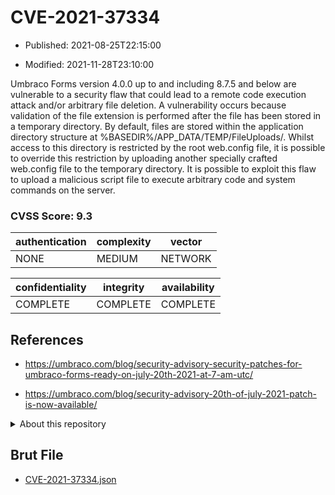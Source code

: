 # CVE-2021-37334

- Published: 2021-08-25T22:15:00

- Modified: 2021-11-28T23:10:00

Umbraco Forms version 4.0.0 up to and including 8.7.5 and below are vulnerable to a security flaw that could lead to a remote code execution attack and/or arbitrary file deletion. A vulnerability occurs because validation of the file extension is performed after the file has been stored in a temporary directory. By default, files are stored within the application directory structure at %BASEDIR%/APP_DATA/TEMP/FileUploads/. Whilst access to this directory is restricted by the root web.config file, it is possible to override this restriction by uploading another specially crafted web.config file to the temporary directory. It is possible to exploit this flaw to upload a malicious script file to execute arbitrary code and system commands on the server.

### CVSS Score: **9.3**

| authentication | complexity | vector |
| --- | --- | --- |
| NONE | MEDIUM | NETWORK |

| confidentiality | integrity | availability |
| --- | --- | --- |
| COMPLETE | COMPLETE | COMPLETE |

## References

* https://umbraco.com/blog/security-advisory-security-patches-for-umbraco-forms-ready-on-july-20th-2021-at-7-am-utc/

* https://umbraco.com/blog/security-advisory-20th-of-july-2021-patch-is-now-available/

<details>
<summary>About this repository</summary> 

  This repository is part of the project [Live Hack CVE](https://github.com/Live-Hack-CVE). Main website can be found [www.live-hack.org](https://www.live-hack.org) 
  
  Made by [Sn0wAlice](https://github.com/Sn0wAlice) for the people that care about security and need to have a feed of the latest CVEs. Hope you enjoy it, don't forget to star the repo and follow me on [Twitter](https://twitter.com/Sn0wAlice) and [Github](https://github.com/Sn0wAlice). And that is my [personnal website](https://www.alice-snow.me/)

  - [Home Page](https://github.com/Live-Hack-CVE)
  - [Framework](https://github.com/Live-Hack-CVE/cve-framework)
  - [CVE database](https://github.com/Live-Hack-CVE/full_database)
  - [Changelog](https://github.com/Live-Hack-CVE/Changelog)
</details>

## Brut File

* [CVE-2021-37334.json](https://raw.githubusercontent.com/Live-Hack-CVE/full_database/main/cves/2021/CVE-2021-37334.json)

